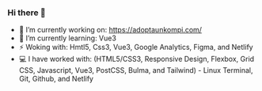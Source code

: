 ### Hi there 👋

- 🔭 I’m currently working on: https://adoptaunkompi.com/ 
- 🌱 I’m currently learning: Vue3
- ⚡ Woking with: Hmtl5, Css3, Vue3, Google Analytics, Figma, and Netlify
- 💻 I have worked with: (HTML5/CSS3, Responsive Design, Flexbox, Grid CSS, Javascript, Vue3, PostCSS, Bulma, and Tailwind) - Linux Terminal, Git, Github, and Netlify

